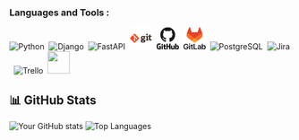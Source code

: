 ### Languages and Tools :
<div>
  <img src="https://www.vectorlogo.zone/logos/python/python-icon.svg" title="Python" alt="Python" width="40" height="40"/>&nbsp;
  <img src="https://www.vectorlogo.zone/logos/djangoproject/djangoproject-icon.svg" title="Django" alt="Django" width="40" height="40"/>&nbsp;
  <img src="https://www.vectorlogo.zone/logos/fastapi/fastapi-icon.svg" title="FastAPI" alt="FastAPI" width="40" height="40"/>&nbsp;
  <img src="https://github.com/devicons/devicon/blob/master/icons/git/git-original-wordmark.svg" title="Git" alt="Git" width="40" height="40"/>&nbsp;
  <img src="https://github.com/devicons/devicon/blob/master/icons/github/github-original-wordmark.svg" title="GitHub" alt="GitHub" width="40" height="40"/>&nbsp;
  <img src="https://github.com/devicons/devicon/blob/master/icons/gitlab/gitlab-original-wordmark.svg" title="GitLab" alt="GitLab" width="40" height="40"/>&nbsp;
  <img src="https://www.vectorlogo.zone/logos/postgresql/postgresql-icon.svg" title="PostgreSQL" alt="PostgreSQL" width="40" height="40"/>&nbsp;
  <img src="https://www.vectorlogo.zone/logos/atlassian_jira/atlassian_jira-icon.svg" title="Jira" alt="Jira" width="40" height="40"/>&nbsp;
  <img src="https://www.vectorlogo.zone/logos/trello/trello-icon.svg" title="Trello" alt="Trello" width="40" height="40"/>&nbsp;
  <img src="https://github.com/detain/svg-logos/blob/master/svg/o/odoo.svg" title="Odoo" alt="" width="40" height="40"/>&nbsp;
</div>
</div>

## 📊 GitHub Stats

![Your GitHub stats](https://github-readme-stats.vercel.app/api?username=MariamKipshidze&show_icons=true&theme=radical)
![Top Languages](https://github-readme-stats.vercel.app/api/top-langs/?username=MariamKipshidze&layout=compact&theme=radical)

